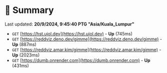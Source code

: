 # 📖 Summary
Last updated: **20/9/2024, 9:45:40 PTG "Asia/Kuala_Lumpur"**

- `GET` [https://hst.ujol.dev](https://hst.ujol.dev) - **Up** (745ms)
- `GET` [https://reddviz.deno.dev/gimme](https://reddviz.deno.dev/gimme) - **Up** (887ms)
- `GET` [https://reddviz.amar.kim/gimme](https://reddviz.amar.kim/gimme) - **Up** (2023ms)
- `GET` [https://dumb.onrender.com](https://dumb.onrender.com) - **Up** (431ms)
